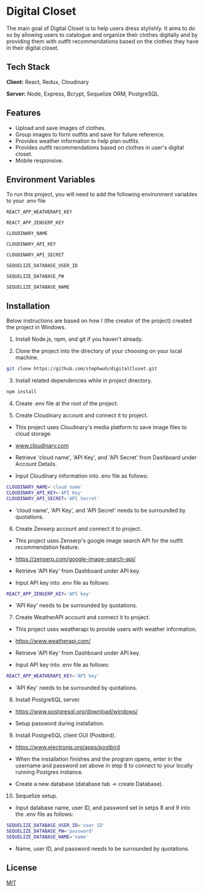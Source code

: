 
# Digital Closet

The main goal of Digital Closet is to help users dress stylishly. 
It aims to do so by allowing users to catalogue and organize their clothes digitally 
and by providing them with outfit recommendations based on the clothes they have in their digital closet. 


## Tech Stack

**Client:** React, Redux, Cloudinary

**Server:** Node, Express, Bcrypt, Sequelize ORM, PostgreSQL


## Features

- Upload and save images of clothes.
- Group images to form outfits and save for future reference. 
- Provides weather information to help plan outfits. 
- Provides outfit recommendations based on clothes in user's digital closet. 
- Mobile responsive.

  
## Environment Variables

To run this project, you will need to add the following environment variables to your .env file

`REACT_APP_WEATHERAPI_KEY`

`REACT_APP_ZENSERP_KEY`

`CLOUDINARY_NAME`

`CLOUDINARY_API_KEY`

`CLOUDINARY_API_SECRET`

`SEQUELIZE_DATABASE_USER_ID`

`SEQUELIZE_DATABASE_PW`

`SEQUELIZE_DATABASE_NAME`
## Installation

Below instructions are based on how I (the creator of the project) created the project in Windows.

1. Install Node.js, npm, and git if you haven't already. 

2. Clone the project into the directory of your choosing on your local machine. 

```bash
git clone https://github.com/stephwuh/digitalCloset.git
```

3. Install related dependencies while in project directory.  

```bash
npm install
```

4. Create .env file at the root of the project.

5. Create Cloudinary account and connect it to project.

 - This project uses Cloudinary's media platform to save image files to cloud storage. 

 - www.cloudinary.com

 - Retrieve 'cloud name', 'API Key', and 'API Secret' from Dashboard under Account Details.


 - Input Cloudinary information into .env file as follows: 

```bash
CLOUDINARY_NAME='cloud name'
CLOUDINARY_API_KEY='API Key'
CLOUDINARY_API_SECRET='API Secret'
```

 - 'cloud name', 'API Key', and 'API Secret' needs to be surrounded by quotations. 


6. Create Zenserp account and connect it to project.

 - This project uses Zenserp's google image search API for the outfit recommendation feature.

 - https://zenserp.com/google-image-search-api/


 - Retrieve 'API Key' from Dashboard under API key.

 - Input API key into .env file as follows: 

```bash
REACT_APP_ZENSERP_KEY='API key'
```

 - 'API Key' needs to be surrounded by quotations. 

7. Create WeatherAPI account and connect it to project.

 - This project uses weatherapi to provide users with weather information.

 - https://www.weatherapi.com/

 - Retrieve 'API Key' from Dashboard under API key.

 - Input API key into .env file as follows: 

```bash
REACT_APP_WEATHERAPI_KEY='API key'
```

 - 'API Key' needs to be surrounded by quotations. 

8. Install PostgreSQL server. 

 - https://www.postgresql.org/download/windows/

 - Setup password during installation. 

9. Install PostgreSQL client GUI (Postbird).

 - https://www.electronjs.org/apps/postbird

 - When the installation finishes and the program opens, enter in the username and password set above in step 8
to connect to your locally running Postgres instance.

 - Create a new database (database tab -> create Database).


10. Sequelize setup.

 - Input database name, user ID, and password set in setps 8 and 9 into the .env file as follows:   

```bash
SEQUELIZE_DATABASE_USER_ID='user ID'
SEQUELIZE_DATABASE_PW='password'
SEQUELIZE_DATABASE_NAME='name'
```

 - Name, user ID, and password needs to be surrounded by quotations. 



## License

[MIT](https://choosealicense.com/licenses/mit/)

  